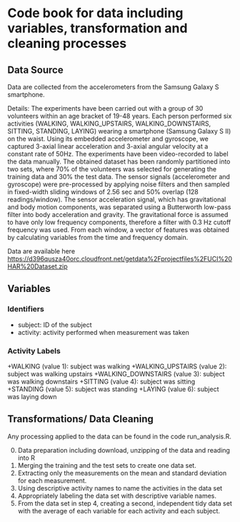 # Code book for data including variables, transformation and cleaning processes

## Data Source
Data are collected from the accelerometers from the Samsung Galaxy S smartphone.

Details: The experiments have been carried out with a group of 30 volunteers within an age bracket of 19-48 years. Each person performed six activities (WALKING, WALKING_UPSTAIRS, WALKING_DOWNSTAIRS, SITTING, STANDING, LAYING) wearing a smartphone (Samsung Galaxy S II) on the waist. Using its embedded accelerometer and gyroscope, we captured 3-axial linear acceleration and 3-axial angular velocity at a constant rate of 50Hz. The experiments have been video-recorded to label the data manually. The obtained dataset has been randomly partitioned into two sets, where 70% of the volunteers was selected for generating the training data and 30% the test data. 
The sensor signals (accelerometer and gyroscope) were pre-processed by applying noise filters and then sampled in fixed-width sliding windows of 2.56 sec and 50% overlap (128 readings/window). The sensor acceleration signal, which has gravitational and body motion components, was separated using a Butterworth low-pass filter into body acceleration and gravity. The gravitational force is assumed to have only low frequency components, therefore a filter with 0.3 Hz cutoff frequency was used. From each window, a vector of features was obtained by calculating variables from the time and frequency domain. 

Data are available here https://d396qusza40orc.cloudfront.net/getdata%2Fprojectfiles%2FUCI%20HAR%20Dataset.zip

## Variables
### Identifiers
+ subject: ID of the subject
+ activity: activity performed when  measurement was taken
### Activity Labels
+WALKING (value 1): subject was walking
+WALKING_UPSTAIRS (value 2): subject was walking upstairs
+WALKING_DOWNSTAIRS (value 3): subject was walking downstairs
+SITTING (value 4): subject was sitting
+STANDING (value 5): subject was standing
+LAYING (value 6): subject was laying down


## Transformations/ Data Cleaning
Any processing applied to the data can be found in the code run_analysis.R.

0. Data preparation including download, unzipping of the data and reading into R
1. Merging the training and the test sets to create one data set.
2. Extracting only the measurements on the mean and standard deviation for each measurement.
3. Using descriptive activity names to name the activities in the data set
4. Appropriately labeling the data set with descriptive variable names.
5. From the data set in step 4, creating a second, independent tidy data set with the average of each variable for each activity and each subject.
